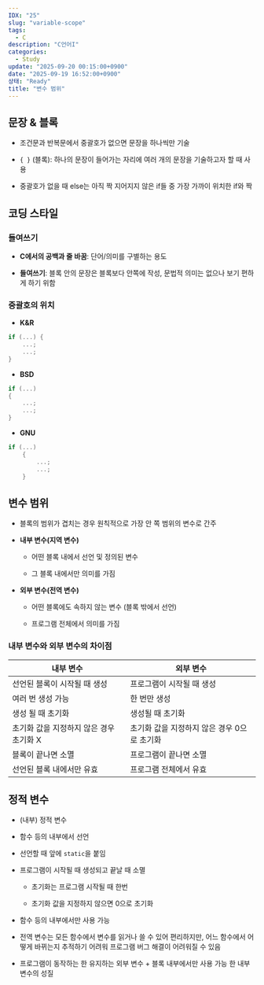 ```yaml
---
IDX: "25"
slug: "variable-scope"
tags:
  - C
description: "C언어I"
categories:
  - Study
update: "2025-09-20 00:15:00+0900"
date: "2025-09-19 16:52:00+0900"
상태: "Ready"
title: "변수 범위"
---
```

## 문장 & 블록

- 조건문과 반복문에서 중괄호가 없으면 문장을 하나씩만 기술

- `{ }` (블록): 하나의 문장이 들어가는 자리에 여러 개의 문장을 기술하고자 할 때 사용

- 중괄호가 없을 때 else는 아직 짝 지어지지 않은 if들 중 가장 가까이 위치한 if와 짝

## 코딩 스타일

### 들여쓰기

- **C에서의 공백과 줄 바꿈**: 단어/의미를 구별하는 용도

- **들여쓰기**: 블록 안의 문장은 블록보다 안쪽에 작성, 문법적 의미는 없으나 보기 편하게 하기 위함

### 중괄호의 위치

- **K&R**

```c++
if (...) {
    ...;
    ...;
}
```

- **BSD**

```c++
if (...)
{
    ...;
    ...;
}
```

- **GNU**

```c++
if (...)
    {
        ...;
        ...;
    }
```

## 변수 범위

- 블록의 범위가 겹치는 경우 원칙적으로 가장 안 쪽 범위의 변수로 간주

- **내부 변수(지역 변수)**

    - 어떤 블록 내에서 선언 및 정의된 변수

    - 그 블록 내에서만 의미를 가짐

- **외부 변수(전역 변수)**

    - 어떤 블록에도 속하지 않는 변수 (블록 밖에서 선언)

    - 프로그램 전체에서 의미를 가짐

### 내부 변수와 외부 변수의 차이점

| **내부 변수** | **외부 변수** |
| --- | --- |
| 선언된 블록이 시작될 때 생성 | 프로그램이 시작될 때 생성 |
| 여러 번 생성 가능 | 한 번만 생성 |
| 생성 될 때 초기화 | 생성될 때 초기화 |
| 초기화 값을 지정하지 않은 경우 초기화 X | 초기화 값을 지정하지 않은 경우 0으로 초기화 |
| 블록이 끝나면 소멸 | 프로그램이 끝나면 소멸 |
| 선언된 블록 내에서만 유효 | 프로그램 전체에서 유효 |

## 정적 변수

- (내부) 정적 변수

- 함수 등의 내부에서 선언

- 선언할 때 앞에 `static`을 붙임

- 프로그램이 시작될 때 생성되고 끝날 때 소멸

    - 초기화는 프로그램 시작될 때 한번

    - 초기화 값을 지정하지 않으면 0으로 초기화

- 함수 등의 내부에서만 사용 가능

- 전역 변수는 모든 함수에서 변수를 읽거나 쓸 수 있어 편리하지만, 어느 함수에서 어떻게 바뀌는지 추적하기 어려워 프로그램 버그 해결이 어려워질 수 있음

- 프로그램이 동작하는 한 유지하는 외부 변수 + 블록 내부에서만 사용 가능 한 내부 변수의 성질

